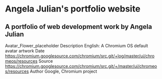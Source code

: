 # Angela Julian's portfolio website

## A portfolio of web development work by Angela Julian

Avatar_Flower_placeholder
Description
English: A Chromium OS default avatar artwork
Date https://chromium.googlesource.com/chromium/src.git/+log/master/ui/chromeos/resources
Source https://chromium.googlesource.com/chromium/src.git/+/master/ui/chromeos/resources
Author Google, Chromium project
